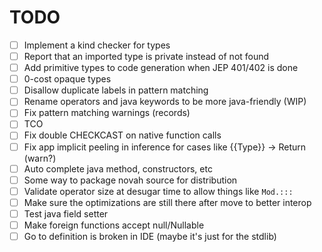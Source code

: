 # TODO

- [ ] Implement a kind checker for types
- [ ] Report that an imported type is private instead of not found
- [ ] Add primitive types to code generation when JEP 401/402 is done
- [ ] 0-cost opaque types
- [ ] Disallow duplicate labels in pattern matching
- [ ] Rename operators and java keywords to be more java-friendly (WIP)
- [ ] Fix pattern matching warnings (records)
- [ ] TCO
- [ ] Fix double CHECKCAST on native function calls
- [ ] Fix app implicit peeling in inference for cases like {{Type}} -> Return (warn?)
- [ ] Auto complete java method, constructors, etc
- [ ] Some way to package novah source for distribution
- [ ] Validate operator size at desugar time to allow things like `Mod.:::`
- [ ] Make sure the optimizations are still there after move to better interop
- [ ] Test java field setter
- [ ] Make foreign functions accept null/Nullable
- [ ] Go to definition is broken in IDE (maybe it's just for the stdlib)